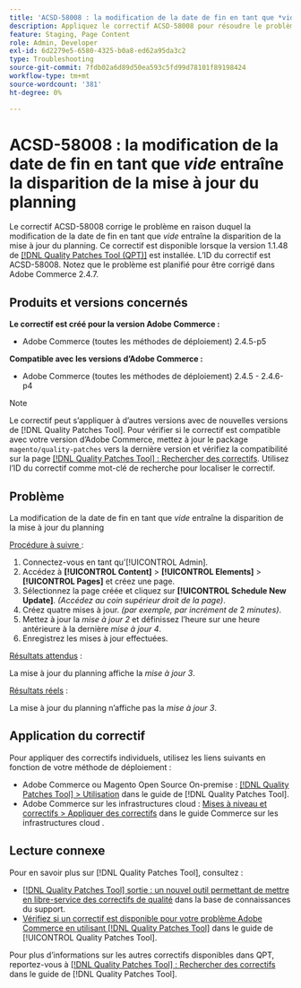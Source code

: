 ```yaml
---
title: 'ACSD-58008 : la modification de la date de fin en tant que *vide* entraîne la disparition de la mise à jour du planning'
description: Appliquez le correctif ACSD-58008 pour résoudre le problème d’Adobe Commerce en raison duquel la modification de la date de fin en tant que *vide* entraîne la disparition de la mise à jour du planning.
feature: Staging, Page Content
role: Admin, Developer
exl-id: 6d2279e5-6580-4325-b0a8-ed62a95da3c2
type: Troubleshooting
source-git-commit: 7fdb02a6d89d50ea593c5fd99d78101f89198424
workflow-type: tm+mt
source-wordcount: '381'
ht-degree: 0%

---
```


# ACSD-58008 : la modification de la date de fin en tant que *vide* entraîne la disparition de la mise à jour du planning

Le correctif ACSD-58008 corrige le problème en raison duquel la modification de la date de fin en tant que *vide* entraîne la disparition de la mise à jour du planning. Ce correctif est disponible lorsque la version 1.1.48 de [[!DNL Quality Patches Tool (QPT)]](https://experienceleague.adobe.com/fr/docs/commerce-operations/tools/quality-patches-tool/quality-patches-tool-to-self-serve-quality-patches) est installée. L’ID du correctif est ACSD-58008. Notez que le problème est planifié pour être corrigé dans Adobe Commerce 2.4.7.

## Produits et versions concernés

**Le correctif est créé pour la version Adobe Commerce :**

* Adobe Commerce (toutes les méthodes de déploiement) 2.4.5-p5

**Compatible avec les versions d’Adobe Commerce :**

* Adobe Commerce (toutes les méthodes de déploiement) 2.4.5 - 2.4.6-p4

>[!NOTE]
>
>Le correctif peut s’appliquer à d’autres versions avec de nouvelles versions de [!DNL Quality Patches Tool]. Pour vérifier si le correctif est compatible avec votre version d’Adobe Commerce, mettez à jour le package `magento/quality-patches` vers la dernière version et vérifiez la compatibilité sur la page [[!DNL Quality Patches Tool] : Rechercher des correctifs](https://experienceleague.adobe.com/tools/commerce-quality-patches/index.html?lang=fr). Utilisez l’ID du correctif comme mot-clé de recherche pour localiser le correctif.

## Problème

La modification de la date de fin en tant que *vide* entraîne la disparition de la mise à jour du planning

<u>Procédure à suivre </u> :

1. Connectez-vous en tant qu’[!UICONTROL Admin].
1. Accédez à **[!UICONTROL Content]** > **[!UICONTROL Elements]** > **[!UICONTROL Pages]** et créez une page.
1. Sélectionnez la page créée et cliquez sur **[!UICONTROL Schedule New Update]**. *(Accédez au coin supérieur droit de la page)*.
1. Créez quatre mises à jour. *(par exemple, par incrément de* 2 *minutes)*.
1. Mettez à jour la *mise à jour 2* et définissez l’heure sur une heure antérieure à la dernière *mise à jour 4*.
1. Enregistrez les mises à jour effectuées.

<u>Résultats attendus</u> :

La mise à jour du planning affiche la *mise à jour 3*.

<u>Résultats réels</u> :

La mise à jour du planning n’affiche pas la *mise à jour 3*.

## Application du correctif

Pour appliquer des correctifs individuels, utilisez les liens suivants en fonction de votre méthode de déploiement :

* Adobe Commerce ou Magento Open Source On-premise : [[!DNL Quality Patches Tool] > Utilisation](/help/tools/quality-patches-tool/usage.md) dans le guide de [!DNL Quality Patches Tool].
* Adobe Commerce sur les infrastructures cloud : [Mises à niveau et correctifs > Appliquer des correctifs](https://experienceleague.adobe.com/docs/commerce-cloud-service/user-guide/develop/upgrade/apply-patches.html?lang=fr) dans le guide Commerce sur les infrastructures cloud .

## Lecture connexe

Pour en savoir plus sur [!DNL Quality Patches Tool], consultez :

* [[!DNL Quality Patches Tool] sortie : un nouvel outil permettant de mettre en libre-service des correctifs de qualité](https://experienceleague.adobe.com/fr/docs/commerce-operations/tools/quality-patches-tool/quality-patches-tool-to-self-serve-quality-patches) dans la base de connaissances du support.
* [Vérifiez si un correctif est disponible pour votre problème Adobe Commerce en utilisant [!DNL Quality Patches Tool]](/help/tools/quality-patches-tool/patches-available-in-qpt/check-patch-for-magento-issue-with-magento-quality-patches.md) dans le guide de [!UICONTROL Quality Patches Tool].


Pour plus d’informations sur les autres correctifs disponibles dans QPT, reportez-vous à [[!DNL Quality Patches Tool] : Rechercher des correctifs](https://experienceleague.adobe.com/tools/commerce-quality-patches/index.html?lang=fr) dans le guide de [!DNL Quality Patches Tool].
